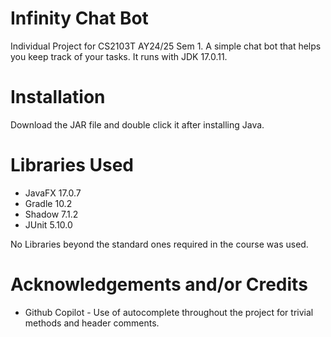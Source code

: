 # Infinity Chat Bot

Individual Project for CS2103T AY24/25 Sem 1. A simple chat bot that helps you keep track of your tasks. It runs with JDK 17.0.11.

# Installation

Download the JAR file and double click it after installing Java.

# Libraries Used
- JavaFX 17.0.7
- Gradle 10.2
- Shadow 7.1.2
- JUnit 5.10.0

No Libraries beyond the standard ones required in the course was used.

# Acknowledgements and/or Credits

- Github Copilot - Use of autocomplete throughout the project for trivial methods and header comments.
